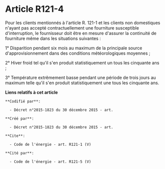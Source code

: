 # Article R121-4

Pour les clients mentionnés à l'article R. 121-1 et les clients non domestiques n'ayant pas accepté contractuellement une
fourniture susceptible d'interruption, le fournisseur doit être en mesure d'assurer la continuité de fourniture même dans les
situations suivantes :

1° Disparition pendant six mois au maximum de la principale source d'approvisionnement dans des conditions météorologiques
moyennes ; 

2° Hiver froid tel qu'il s'en produit statistiquement un tous les cinquante ans ;

3° Température extrêmement basse pendant une période de trois jours au maximum telle qu'il s'en produit statistiquement une
tous les cinquante ans.

**Liens relatifs à cet article**

	**Codifié par**:

	  - Décret n°2015-1823 du 30 décembre 2015 - art.

	**Créé par**:

	  - Décret n°2015-1823 du 30 décembre 2015 - art.

	**Cite**:

	  - Code de l'énergie - art. R121-1 (V)

	**Cité par**:

	  - Code de l'énergie - art. R121-5 (V)
